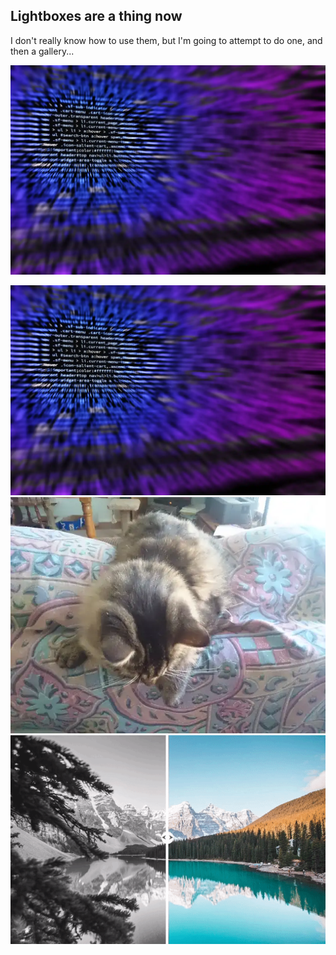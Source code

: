 <!-- pagetitle:Adding Lightbox Support -->
<!-- pagelayout:page -->
<!-- pagedate:03/20/2024 -->
<!-- pageimage:pages/posts/images/coding-computer-thumb.webp -->
<!-- pageexcerpt:Now there are lightboxes! Lets explore how to use them. -->
<!-- pagekeywords:lightbox,gallery,single,image -->
<!-- pageauthor:Scary le Poo -->
<!-- pagetype:article -->

## Lightboxes are a thing now

I don't really know how to use them, but I'm going to attempt to do one, and then a gallery...

<a href="pages/posts/images/coding-computer-thumb.webp" data-ybox-title="Lonely Image" class="yBox">![HackerMan](pages/posts/images/coding-computer-thumb.webp)</a>

<div class="row">
    <div class="column flex-basis-300">
<a href="pages/posts/images/coding-computer-thumb.webp" data-ybox-group="group1" data-ybox-alt="Image Alt" data-ybox-title="Image1" class="yBox"><img src="./pages/posts/images/coding-computer-thumb.webp"></a>
    </div>
    <div class="column flex-basis-300">
<a href="pages/posts/images/babykitty.webp" data-ybox-group="group1" data-ybox-alt="Image Alt" data-ybox-title="Image2" class="yBox"><img src="./pages/posts/images/babykitty.webp"></a>
    </div>
    <div class="column flex-basis-300">
<a href="pages/posts/images/cssbeforeandaftersliderexample.gif" data-ybox-group="group1" data-ybox-alt="Image Alt" data-ybox-title="Image3" class="yBox"><img src="./pages/posts/images/cssbeforeandaftersliderexample.gif"></a>
    </div>
</div>